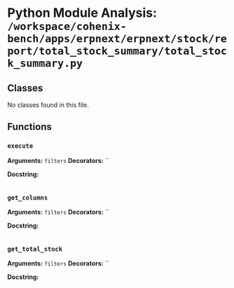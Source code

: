 # Python Module Analysis: `/workspace/cohenix-bench/apps/erpnext/erpnext/stock/report/total_stock_summary/total_stock_summary.py`

## Classes

No classes found in this file.


## Functions

### `execute`
**Arguments:** `filters`
**Decorators:** ``

**Docstring:**
```

```
### `get_columns`
**Arguments:** `filters`
**Decorators:** ``

**Docstring:**
```

```
### `get_total_stock`
**Arguments:** `filters`
**Decorators:** ``

**Docstring:**
```

```

